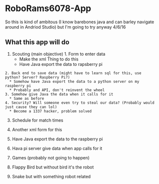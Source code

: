 # RoboRams6078-App
So this is kind of ambitous (I know barebones java and can barley navigate around in Andriod Studio) but I'm going to try anyway 4/6/16

## What this app will do
  1. Scouting (main objective)
    1. Form to enter data
      * Make the xml Thing to do this
      * Have Java export the data to rapsberry pi

    2. Back end to save data (might have to learn sql for this, use python? Server? Raspberry Pi?)
      * Somehow have Java export the data to a python server on my raspberry pi
      * Probably and API, don't reinvent the wheel
    3. Somehow give Java the data when it calls for it
      * Same as before
    4. Security? Will someone even try to steal our data? (Probably would just cause they can lol)
      * Become a 1337 hacker, problem solved

3. Schedule for match times
  1. Another xml form for this
  2. Have Java export the data to the raspberry pi
  3. Hava pi server give data when app calls for it
  
4. Games (probably not going to happen)
  1. Flappy Bird but without bird it's the robot
  2. Snake but with something robot related
  
  

